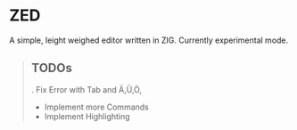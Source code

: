 # ZED

A simple, leight weighed editor written in ZIG.
Currently experimental mode.

> ## TODOs
> . Fix Error with Tab and Ä,Ü,Ö,
> - Implement more Commands
> - Implement Highlighting


